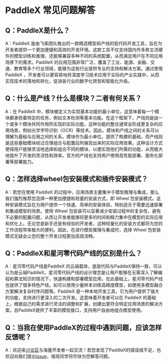 # PaddleX 常见问题解答

## Q：PaddleX是什么？

A：PaddleX 是由飞桨团队推出的一款精选模型和产线的低代码开发工具，旨在为开发者提供一个更加便捷和高效的开发环境。这款工具不仅支持国内外多款主流硬件的模型训练和推理，还能够兼容多种不同的系统配置，从而满足用户在不同应用场景下的需求。PaddleX 的应用范围非常广泛，覆盖了工业、能源、金融、交通、教育等多个行业领域，能够为这些行业提供专业的支持和解决方案。通过使用 PaddleX ，开发者可以更容易地将深度学习技术应用于实际的产业实践中，从而实现技术的落地和转化，促进各行业的数字化转型和智能化升级。


## Q：什么是产线？什么是模块？二者有何关系？

A：在 PaddleX 中，模块被定义为实现基本功能的最小单位，这意味着每一个模块都承担着特定的任务，例如文本检测等基本功能。在这个框架下，产线则是由一个或多个模块共同作用所实现的实际功能，这种功能的整合通常会形成更复杂的应用场景，例如光学字符识别（OCR）等技术。因此，模块和产线之间的关系可以理解为基础与应用之间的关系，模块作为最小单位，提供了构建的基础，而产线则是这些基础模块经过合理组合与配置后所展现出来的实际应用效果。这种设计方式使得用户能够灵活地选择和组合不同的模块，以便实现他们所需的功能，从而极大地提升了开发的灵活性和效率。官方的产线也支持用户使用高性能部署、服务化部署等部署能力。


## Q：怎样选择wheel包安装模式和插件安装模式？

A：若您在使用 PaddleX 的过程中，应用场景主要集中于模型推理与集成，那么我们强烈推荐您选择一种更加便捷和轻量的安装方式，即 Wheel 包安装模式。这种安装模式旨在为用户提供一个快速、简单的安装体验，特别适合于需要迅速部署和集成模型的场景。使用 Wheel 包安装可以显著减少安装过程中的复杂性，避免不必要的配置问题，从而让开发者能够将更多的时间和精力集中在模型的实际应用和优化上。无论您是新手还是有经验的开发者，这种轻量化的安装方式都将为您的工作流程带来极大的便利。因此，在进行模型推理与集成时，选择 Wheel 包安装模式无疑会让您的整个开发过程更加高效流畅。


## Q：PaddleX和星河零代码产线的区别是什么？

A：星河零代码产线是PaddleX 的云端载体，底层代码与PaddleX保持一致，可以认为是云端PaddleX。星河零代码产线的设计理念是让用户能够在无需深入了解编程和算法知识的情况下，快速构建和部署模型应用，在此基础上，星河零代码产线也提供了很多特色产线，如可以使用少量样本训练高精度模型，如使用多模型融合方案解决复杂时序问题等。PaddleX 是一种本地开发工具，它为用户提供了强大的功能，支持进行更深入的二次开发。这意味着开发者可以在 PaddleX 的基础上，根据自己的需求进行灵活的调整和扩展，创建出更符合特定应用场景的解决方案。且PaddleX提供了丰富的模型接口，支持用户自由地组合模型使用。


## Q：当我在使用PaddleX的过程中遇到问题，应该怎样反馈呢？

A：欢迎来[讨论区](https://github.com/PaddlePaddle/PaddleX/discussions)与海量开发者一起交流！若您发现了PaddleX的错误或不足，也欢迎向我们提出[issue](https://github.com/PaddlePaddle/PaddleX/issues)，值班同学将尽快为您解答问题。